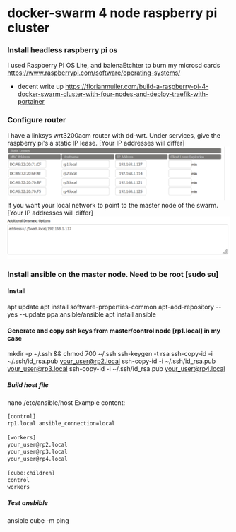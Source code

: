 # docker-swarm 4 node raspberry pi cluster

### Install headless raspberry pi os
I used Raspberry PI OS Lite, and balenaEtchter to burn my microsd cards
https://www.raspberrypi.com/software/operating-systems/
- decent write up
https://florianmuller.com/build-a-raspberry-pi-4-docker-swarm-cluster-with-four-nodes-and-deploy-traefik-with-portainer

### Configure router
I have a linksys wrt3200acm router with dd-wrt.  Under services, give the raspberry pi's a static IP lease. [Your IP addresses will differ]
![Static Lease](./doc/images/dd-wrt-static-lease.png)
If you want your local network to point to the master node of the swarm.  [Your IP addresses will differ]
![Static Lease](./doc/images/dnsmasq.png)

### Install ansible on the master node.  Need to be root [sudo su]
#### Install
apt update
apt install software-properties-common
apt-add-repository --yes --update ppa:ansible/ansible
apt install ansible

#### Generate and copy ssh keys from master/control node [rp1.local] in my case
mkdir -p ~/.ssh && chmod 700 ~/.ssh
ssh-keygen -t rsa
ssh-copy-id -i ~/.ssh/id_rsa.pub your_user@rp2.local
ssh-copy-id -i ~/.ssh/id_rsa.pub your_user@rp3.local
ssh-copy-id -i ~/.ssh/id_rsa.pub your_user@rp4.local

##### Build host file
nano /etc/ansible/host
Example content:
```
[control]
rp1.local ansible_connection=local

[workers]
your_user@rp2.local
your_user@rp3.local
your_user@rp4.local

[cube:children]
control
workers
```

##### Test ansbible
ansible cube -m ping